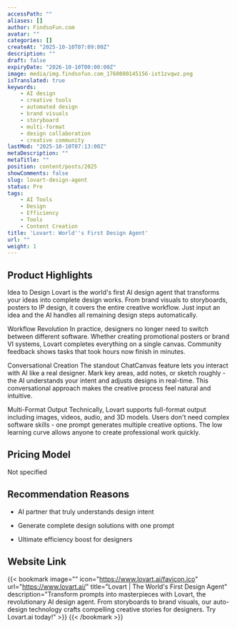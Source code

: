 ```yaml
---
accessPath: ""
aliases: []
author: FindsoFun.com
avatar: ""
categories: []
createAt: "2025-10-10T07:09:00Z"
description: ""
draft: false
expiryDate: "2026-10-10T00:00:00Z"
image: media/img.findsofun.com_1760080145156-ist1zvqwz.png
isTranslated: true
keywords:
    - AI design
    - creative tools
    - automated design
    - brand visuals
    - storyboard
    - multi-format
    - design collaboration
    - creative community
lastMod: "2025-10-10T07:13:00Z"
metaDescription: ""
metaTitle: ""
position: content/posts/2025
showComments: false
slug: lovart-design-agent
status: Pre
tags:
    - AI Tools
    - Design
    - Efficiency
    - Tools
    - Content Creation
title: 'Lovart: World''s First Design Agent'
url: ""
weight: 1
---
```

## Product Highlights
Idea to Design
Lovart is the world's first AI design agent that transforms your ideas into complete design works. From brand visuals to storyboards, posters to IP design, it covers the entire creative workflow. Just input an idea and the AI handles all remaining design steps automatically.

Workflow Revolution
In practice, designers no longer need to switch between different software. Whether creating promotional posters or brand VI systems, Lovart completes everything on a single canvas. Community feedback shows tasks that took hours now finish in minutes.

Conversational Creation
The standout ChatCanvas feature lets you interact with AI like a real designer. Mark key areas, add notes, or sketch roughly - the AI understands your intent and adjusts designs in real-time. This conversational approach makes the creative process feel natural and intuitive.

Multi-Format Output
Technically, Lovart supports full-format output including images, videos, audio, and 3D models. Users don't need complex software skills - one prompt generates multiple creative options. The low learning curve allows anyone to create professional work quickly.

## Pricing Model
<!--more-->Not specified

## Recommendation Reasons
- AI partner that truly understands design intent

- Generate complete design solutions with one prompt

- Ultimate efficiency boost for designers

## Website Link
{{< bookmark image="<no value>" icon="https://www.lovart.ai/favicon.ico" url="https://www.lovart.ai/" title="Lovart | The World's First Design Agent" description="Transform prompts into masterpieces with Lovart, the revolutionary AI design agent. From storyboards to brand visuals, our auto-design technology crafts compelling creative stories for designers. Try Lovart.ai today!" >}}
{{< /bookmark >}}

